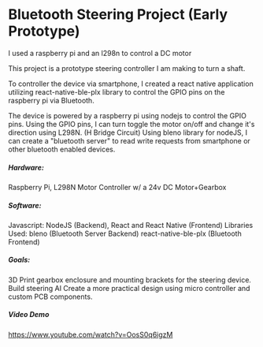 # Bluetooth Steering Project (Early Prototype)
I used a raspberry pi and an l298n to control a DC motor


This project is a prototype steering controller I am making to turn a shaft.

To controller the device via smartphone, I created a react native application utilizing react-native-ble-plx library to control the GPIO pins on the raspberry pi via Bluetooth.

The device is powered by a raspberry pi using nodejs to control the GPIO pins. Using the GPIO pins, I can turn toggle the motor on/off and change it's direction using L298N. (H Bridge Circuit) Using bleno library for nodeJS, I can create a "bluetooth server" to read write requests from smartphone or other bluetooth enabled devices.


##### Hardware: 
Raspberry Pi, L298N Motor Controller w/ a 24v DC Motor+Gearbox

##### Software:
Javascript: NodeJS (Backend), React and React Native (Frontend)
Libraries Used:
bleno (Bluetooth Server Backend)
react-native-ble-plx (Bluetooth Frontend)

##### Goals:
3D Print gearbox enclosure and mounting brackets for the steering device.
Build steering AI
Create a more practical design using micro controller and custom PCB components.


##### Video Demo
https://www.youtube.com/watch?v=OosS0q6igzM
